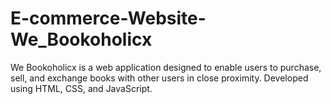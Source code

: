 # E-commerce-Website-We_Bookoholicx
We Bookoholicx is a web application designed to enable users to purchase, sell, and exchange   books with other users in close proximity. Developed using HTML, CSS, and JavaScript.

